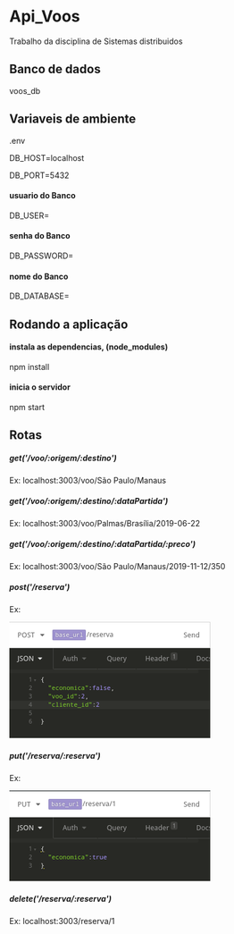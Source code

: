 # Api_Voos
Trabalho da disciplina de Sistemas distribuidos

## Banco de dados
voos_db

## Variaveis de ambiente
.env

DB_HOST=localhost



DB_PORT=5432


#### usuario do Banco

DB_USER=


#### senha do Banco

DB_PASSWORD=


#### nome do Banco

DB_DATABASE=


## Rodando a aplicação
#### instala as dependencias, (node_modules)
npm install

#### inicia o servidor
npm start


## Rotas

##### get('/voo/:origem/:destino')

Ex: localhost:3003/voo/São Paulo/Manaus


##### get('/voo/:origem/:destino/:dataPartida')

Ex: localhost:3003/voo/Palmas/Brasília/2019-06-22


##### get('/voo/:origem/:destino/:dataPartida/:preco')

Ex: localhost:3003/voo/São Paulo/Manaus/2019-11-12/350


##### post('/reserva')

Ex:

<img src="post_ex.png">

##### put('/reserva/:reserva')

Ex:

<img src="put_ex.png">

##### delete('/reserva/:reserva')

Ex: localhost:3003/reserva/1
